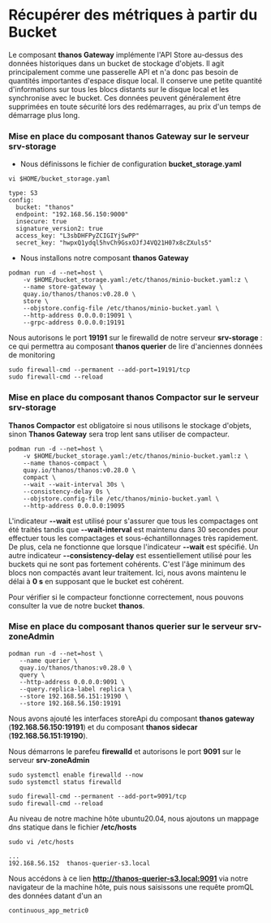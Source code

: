 # Récupérer des métriques à partir du Bucket

Le composant **thanos Gateway** implémente l'API Store au-dessus des données historiques dans un bucket de stockage d'objets. Il agit principalement comme une passerelle API et n'a donc pas besoin de quantités importantes d'espace disque local. Il conserve une petite quantité d'informations sur tous les blocs distants sur le disque local et les synchronise avec le bucket. Ces données peuvent généralement être supprimées en toute sécurité lors des redémarrages, au prix d'un temps de démarrage plus long.

### Mise en place du composant thanos Gateway sur le serveur srv-storage

- Nous définissons le fichier de configuration **bucket_storage.yaml**

```
vi $HOME/bucket_storage.yaml
```

```
type: S3
config:
  bucket: "thanos"
  endpoint: "192.168.56.150:9000"
  insecure: true
  signature_version2: true
  access_key: "L3sbDHFPyZCIGIYjSwPP"
  secret_key: "hwpxQ1ydql5hvCh9GsxOJfJ4VQ21H07x8cZXuls5"
```

- Nous installons notre composant **thanos Gateway**

```
podman run -d --net=host \
    -v $HOME/bucket_storage.yaml:/etc/thanos/minio-bucket.yaml:z \
    --name store-gateway \
    quay.io/thanos/thanos:v0.28.0 \
    store \
    --objstore.config-file /etc/thanos/minio-bucket.yaml \
    --http-address 0.0.0.0:19091 \
    --grpc-address 0.0.0.0:19191
```

Nous autorisons le port **19191** sur le firewalld de notre serveur **srv-storage** : ce qui permettra au composant **thanos querier** de lire d'anciennes données de monitoring 

```
sudo firewall-cmd --permanent --add-port=19191/tcp
sudo firewall-cmd --reload
```

### Mise en place du composant thanos Compactor sur le serveur srv-storage

**Thanos Compactor** est obligatoire si nous utilisons le stockage d'objets, sinon **Thanos Gateway** sera trop lent sans utiliser de compacteur.

```
podman run -d --net=host \
    -v $HOME/bucket_storage.yaml:/etc/thanos/minio-bucket.yaml:z \
    --name thanos-compact \
    quay.io/thanos/thanos:v0.28.0 \
    compact \
    --wait --wait-interval 30s \
    --consistency-delay 0s \
    --objstore.config-file /etc/thanos/minio-bucket.yaml \
    --http-address 0.0.0.0:19095
```

L'indicateur **--wait** est utilisé pour s'assurer que tous les compactages ont été traités tandis que **--wait-interval** est maintenu dans 30 secondes pour effectuer tous les compactages et sous-échantillonnages très rapidement. De plus, cela ne fonctionne que lorsque l'indicateur **--wait** est spécifié. Un autre indicateur **--consistency-delay** est essentiellement utilisé pour les buckets qui ne sont pas fortement cohérents. C'est l'âge minimum des blocs non compactés avant leur traitement. Ici, nous avons maintenu le délai à **0 s** en supposant que le bucket est cohérent.

Pour vérifier si le compacteur fonctionne correctement, nous pouvons consulter la vue de notre bucket **thanos**.

### Mise en place du composant thanos querier sur le serveur srv-zoneAdmin

```
podman run -d --net=host \
   --name querier \
   quay.io/thanos/thanos:v0.28.0 \
   query \
   --http-address 0.0.0.0:9091 \
   --query.replica-label replica \
   --store 192.168.56.151:19190 \
   --store 192.168.56.150:19191
```

Nous avons ajouté les interfaces storeApi du composant **thanos gateway** (**192.168.56.150:19191**) et du composant **thanos sidecar** (**192.168.56.151:19190**).

Nous démarrons le parefeu **firewalld** et autorisons le port **9091** sur le serveur **srv-zoneAdmin**

```
sudo systemctl enable firewalld --now
sudo systemctl status firewalld
```

```
sudo firewall-cmd --permanent --add-port=9091/tcp
sudo firewall-cmd --reload
```

Au niveau de notre machine hôte ubuntu20.04, nous ajoutons un mappage dns statique dans le fichier **/etc/hosts**

```
sudo vi /etc/hosts
```

```
...
192.168.56.152  thanos-querier-s3.local
```

Nous accédons à ce lien **http://thanos-querier-s3.local:9091** via notre navigateur de la machine hôte, puis nous saisissons une requête promQL des données datant d'un an

```
continuous_app_metric0
```